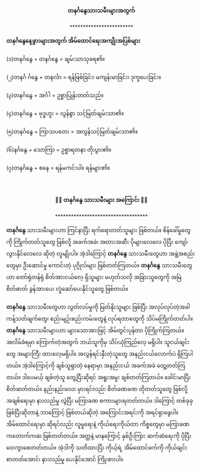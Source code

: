 <h4 style="text-align:center">တနင်္ဂနွေသားသမီးများအတွက်</h4>
<p style="text-align:center">************************</p>
<strong>တနင်္ဂနွေနေ့ဖွားများအတွက် အိမ်ထောင်ရေးအကျိုးအပြစ်များ</strong><br>
<br>
(၁)တနင်္ဂနွေ + တနင်္ဂနွေ = ချမ်းသာသုခရ၏။
<br><br>
(၂)တနင်္ဂ င်္ဂနွေ + တနင်္လာ = ရန်ဖြစ်ခြင်း၊ မကျန်းမာခြင်း၊ ဒုက္ခပေးခြင်း။
<br><br>
(၃)တနင်္ဂနွေ + အင်္ဂါ = ဥစ္စာပြုန်းတတ်သည်။
<br><br>
(၄)တနင်္ဂနွေ + ဗုဒ္ဓဟူး = လွန်စွာ သင့်မြတ်ချမ်းသာ၏။
<br><br>
(၅)တနင်္ဂနွေ + ကြာသပတေး = အလွန်သင့်မြတ်ချမ်းသာ၏။
<br><br>
(၆)နင်္ဂနွေ + သောကြာ = ဥစ္စာရတနာ တိုးပွား၏။ 
<br><br>
(၇)တနင်္ဂနွေ + စနေ = ရန်မကင်းပါ။ ရန်များ၏။
<br><br><br>


<h4 style="text-align:center">🐦‍🔥 တနင်္ဂနွေ သားသမီးများ အကြောင်း 🐦‍🔥</h4>
<p style="text-align:center">***********************************</p>

<strong>တနင်္ဂနွေ</strong> သားသမီးများဟာ ကြင်နာပြီး ရက်ရောတတ်သူများ ဖြစ်တယ်။ စိန်ခေါ်မှုတွေကို ကြိုက်တတ်သူတွေ ဖြစ်လို့ အခက်အခဲ၊ အတားအဆီး ပိုများလေလေ ပိုပြီး ကျော်လွားနိုင်လေလေ ဆိုတဲ့ လူမျိုးပါ။ အဲ့ဒါကြောင့် <strong>တနင်္ဂနွေ</strong> သားသမီးတွေဟာ အဖွဲ့အစည်းတွေမှာ ဦးဆောင်မှု ကောင်းတဲ့ ပုဂ္ဂိုလ်များ ဖြစ်တတ်ကြတယ်။ <strong>တနင်္ဂနွေ</strong> သားသမီးတွေဟာ တော်ရုံတန်ရုံ စိတ်အားငယ်လေ့ ရှိသူများ မဟုတ်သလို အခြားသူတွေကို အမြဲ စိတ်ဓာတ် ခွန်အားပေး လှုံဆော်ပေးနိုင်သူတွေ ဖြစ်တယ်။
<br><br>
<strong>တနင်္ဂနွေ</strong> သားသမီးတွေဟာ လွတ်လပ်မှုကို မြတ်နိုးသူများ ဖြစ်ပြီး အလုပ်လုပ်တဲ့အခါ ကန့်သတ်ချက်တွေ၊ စည်းမျဉ်းစည်းကမ်းတွေနဲ့ လုပ်ရတာတွေကို သိပ်မကြိုက်တတ်ပါ။ <strong>တနင်္ဂနွေ</strong> သားသမီးများဟာ များသောအားဖြင့် အိမ်တွင်းပုန်တာ ပိုကြိုက်ကြတယ်။ အလိမ်ခံရမှာ ကြောက်တဲ့အတွက် ဘယ်သူကိုမှ သိပ်ယုံကြည်လေ့ မရှိပါ။ သူငယ်ချင်းတွေ အများကြီး ထားလေ့မရှိပါ။ အလွန်ရင်းနှီးတဲ့သူတွေ အနည်းငယ်လောက်ပဲ ရှိကြပါတယ်။ အဲ့ဒါကြောင့်ကို ချစ်သူရှာတဲ့ နေရာမှာ အနည်းငယ် အခက်အခဲ တွေ့တတ်ကြတယ်။ ဒါပေမယ့် ချစ်တဲ့သူ တွေ့ပြီးဆိုရင် အရူးအမူး ချစ်တတ်ကြတယ်။ ခေါင်းမာပြီး စိတ်ဆတ်တယ်။ နည်းနည်းလေး မှားရင်လည်း စိတ်ခဏခဏ တိုတတ်သူတွေ ဖြစ်လို့ အချစ်ရေးမှာ နားလည်မှု လွဲပြီး မကြာခဏ စကားများရတတ်တယ်။ ဒါကြောင့် တစ်ခုခု ဖြစ်ပြီးဆိုတာနဲ့ ဘာကြောင့် ဖြစ်တယ်ဆိုတဲ့ အကြောင်းအရင်းကို အရင်ရှာဖွေပါ။ အိမ်ထောင်ရေးမှာ ဆိုရင်လည်း လူမှုရေးနဲ့ ကိုယ်ရေးကိုယ်တာ ကိစ္စတွေမှာ မကြာခဏ ကတောက်ကဆ ဖြစ်တတ်တယ်။ အတ္တနဲ့ မာနကြောင့် နှစ်ဦးကြား ဆက်ဆံရေးကို ပိုပြီး ဝေးကွာစေတတ်တယ်။ အဲ့ဒါကို သတိထားပြီး ကိုယ့်ရဲ့ အိမ်ထောင်ဖက်ကို ကိုယ်ချင်းစာတတ်အောင်၊ နားလည်မှု ပေးနိုင်အောင် ကြိုးစားပါ။